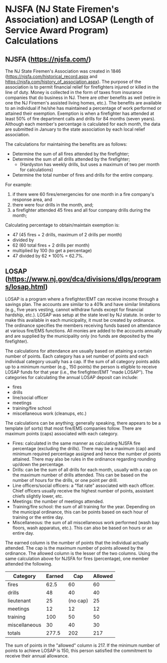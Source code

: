 # NJSFA (NJ State Firemen's Association) and LOSAP (Length of Service Award Program) Calculations

## NJSFA  (https://njsfa.com/)
The NJ State Firemen's Association was created in 1846 (https://njsfa.com/historical_record.aspx  and  https://njsfa.com/history_of_association.aspx). The purpose of the association is to permit financial relief for firefighters injured or killed in the line of duty. Money is collected in the form of taxes from insurance companies that do business in NJ. There are other benefits as well (retire in one the NJ Firemen's assisted living homes, etc.). The benefits are available to an individual if he/she has maintained a percentage of work performed or attained their exemption. Exemption is when a firefighter has attended at least 50% of fire department calls and drills for 84 months (seven years). Although each member's percentage is calculated for each month, the data are submitted in January to the state association by each local relief association.

The calculations for maintaining the benefits are as follows:

* Determine the sum of all fires attended by the firefighter;
* Determine the sum of all drills attended by the firefighter; 
  * (Hardyston has weekly drills, but uses a maximum of two per month for calculations)
* Determine the total number of fires and drills for the entire company.


For example:
1. if there were 60 fires/emergencies for one month in a fire company's response area, and
2. there were four drills in the month, and;
3. a firefighter attended 45 fires and all four company drills during the month;

Calculating percentage to obtain/maintain exemption is:
  * 47 (45 fires + 2 drills, maximum of 2 drills per month)
  * divided by
  * 62 (60 total fires + 2 drills per month)
  * multiplied by 100 (to get a percentage)
  * 47 divided by 62 * 100% = 62.7%.

## LOSAP (https://www.nj.gov/dca/divisions/dlgs/programs/losap.html)
LOSAP is a program where a firefighter/EMT can receive income through a savings plan. The accounts are similar to a 401k and have similar limitations (e.g., five years vesting, cannot withdraw funds except for financial hardship, etc.). LOSAP was setup at the state level by NJ statute. In order to make this available in each municipality, it must be created by ordinance. The ordinance specifies the members receiving funds based on attendance at various fire/EMS functions. All monies are added to the accounts annually and are supplied by the municipality only (no funds are deposited by the firefighter).

The calculations for attendance are usually based on attaining a certain number of points. Each category has a set number of points and each individual category usually has a cap. If the sum of all category points adds up to a minimum number (e.g., 150 points) the person is eligible to receive LOSAP funds for that year (i.e., the firefighter/EMT "made LOSAP"). The categories for calculating the annual LOSAP deposit can include:
* fires
* drills
* line/social officer
* meetings
* training/fire school
* miscellaneous work (cleanups, etc.)

The calculations can be anything; generally speaking, there appears to be a template (of sorts) that most fire/EMS companies follow. There are maximum points (caps) associated with each category.
* Fires: calculated in the same manner as calculating NJSFA fire percentage (excluding the drills). There may be a maximum (cap) and minimum required percentage assigned and hence the number of points attained. There may also be rules in the ordinance regarding rounding up/down the percentage.
* Drills: can be the sum of all drills for each month, usually with a cap on the maximum number of drills attended. This can be based on the number of hours for the drills, or one point per drill.
* Line officers/social officers: a "flat rate" associated with each officer. Chief officers usually receive the highest number of points, assistant chiefs slightly lower, etc.
* Meetings: the number of meetings attended.
* Training/fire school: the sum of all training for the year. Depending on the municipal ordinance, this can be points based on each hour of training or the entire day.
* Miscellaneous: the sum of all miscellaneous work performed (wash bay floors, wash apparatus, etc.). This can also be based on hours or an entire day.

The earned column is the number of points that the individual actually attended. The cap is the maximum number of points allowed by the ordinance. The allowed column is the lesser of the two columns. Using the same calculation above for NJSFA for fires (percentage), one member attended the following.

| Category | Earned | Cap | Allowed |
| --- | --- | --- | --- |
| fires | 62.5 | 60 | 60 |
| drills | 48 | 40 | 40 |
| lieutenant | 25 | (no cap) | 25 |
| meetings | 12 | 12 | 12 |
| training | 100 | 50 | 50 |
| miscellaneous | 30 | 40 | 30 |
| totals | 277.5 | 202 | 217 |

The sum of points in the "allowed" column is 217. If the minimum number of points to achieve LOSAP is 150, this person satisfied the commitment to receive their annual allowance.
